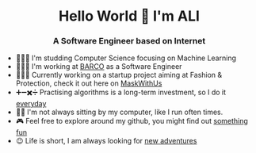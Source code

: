 <h1 align="center">Hello World 👋 I'm ALI</h1>
<h3 align="center">A Software Engineer based on Internet</h3>

- 👨🏼‍🎓   I'm studding Computer Science focusing on Machine Learning
- 👨🏻‍💻 I'm working at [BARCO](http://barco.com) as a Software Engineer
- 💁🏻‍♂️ Currently working on a startup project aiming at Fashion & Protection, check it out here on [MaskWithUs](https://maskwith.us) 
- ➕➖✖️➗ Practising algorithms is a long-term investment, so I do it [everyday](https://github.com/alibk95/CodingChallenges) 
- 🏃🏻 I'm not always sitting by my computer, like I run often times. 
- 🎮 Feel free to explore around my github, you might find out [something fun](#)
- 😉 Life is short, I am always looking for [new adventures](https://www.linkedin.com/in/ali-b-karimi-7b6507b5/)


